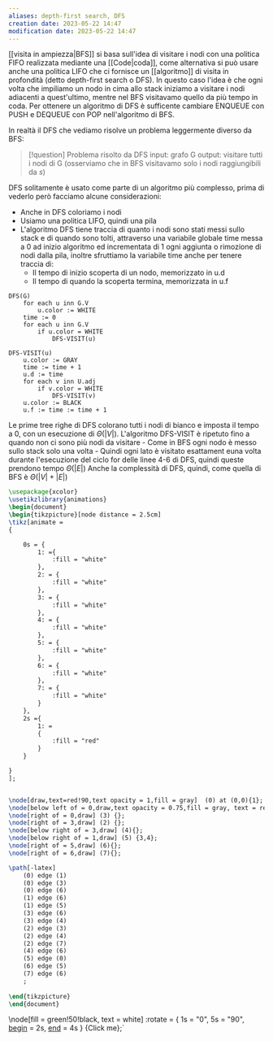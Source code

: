 ```yaml
---
aliases: depth-first search, DFS
creation date: 2023-05-22 14:47
modification date: 2023-05-22 14:47
---
```


[[visita in ampiezza|BFS]] si basa sull'idea di visitare i nodi con una politica FIFO realizzata mediante una [[Code|coda]], come alternativa si può usare anche una politica LIFO che ci fornisce un [[algoritmo]] di visita in profondità (detto depth-first search o DFS).
In questo caso l'idea è che ogni volta che impiliamo un nodo in cima allo stack iniziamo a visitare i nodi adiacenti a quest'ultimo, mentre nel BFS visitavamo quello da più tempo in coda.
Per ottenere un algoritmo di DFS è sufficente cambiare ENQUEUE con PUSH e DEQUEUE con POP nell'algoritmo di BFS.

In realtà il DFS che vediamo risolve un problema leggermente diverso da BFS:

>[!question] Problema risolto da DFS
>input: grafo G
>output: visitare tutti i nodi di G
>(osserviamo che in BFS visitavamo solo i nodi raggiungibili da $s$)
>

DFS solitamente è usato come parte di un algoritmo più complesso, prima di vederlo però facciamo alcune considerazioni:

- Anche in DFS coloriamo i nodi
- Usiamo una politica LIFO, quindi una pila
- L'algoritmo DFS tiene traccia di quanto i nodi sono stati messi sullo stack e di quando sono tolti, attraverso una variabile globale time messa a 0 ad inizio algoritmo ed incrementata di 1 ogni aggiunta o rimozione di nodi dalla pila, inoltre sfruttiamo la variabile time anche per tenere traccia di:
	- Il tempo di inizio scoperta di un nodo, memorizzato in u.d
	- Il tempo di quando la scoperta termina, memorizzata in u.f


```
DFS(G)
	for each u inn G.V
		u.color := WHITE
	time := 0
	for each u inn G.V
		if u.color = WHITE
			DFS-VISIT(u)
```

```
DFS-VISIT(u)
	u.color := GRAY
	time := time + 1
	u.d := time
	for each v inn U.adj
		if v.color = WHITE
			DFS-VISIT(v)
	u.color := BLACK
	u.f := time := time + 1
```

Le prime tree righe di DFS colorano tutti i nodi di bianco e imposta il tempo a 0, con un esecuzione di $\Theta(|V|)$.
L'algoritmo DFS-VISIT è ripetuto fino a quando non ci sono più nodi da visitare
	- Come in BFS ogni nodo è messo sullo stack solo una volta
	- Quindi ogni lato è visitato esattament euna volta durante l'esecuzione del ciclo for delle linee 4-6 di DFS, quindi queste prendono tempo $\Theta(|E|)$
Anche la complessità di DFS, quindi, come quella di BFS è $\Theta(|V| + |E|)$

```tikz
\usepackage{xcolor}
\usetikzlibrary{animations}
\begin{document}
\begin{tikzpicture}[node distance = 2.5cm]
\tikz[animate = 
{

	0s = {
		1: ={
			:fill = "white"
		},		
		2: = {
			:fill = "white"
		},
		3: = {
			:fill = "white"	
		},
		4: = {
			:fill = "white"
		},
		5: = {
			:fill = "white"
		},
		6: = {
			:fill = "white"
		},
		7: = {
			:fill = "white"
		}
	},
	2s ={
		1: = 
		{
			:fill = "red"
		}
	}

}
];


\node[draw,text=red!90,text opacity = 1,fill = gray]  (0) at (0,0){1};
\node[below left of = 0,draw,text opacity = 0.75,fill = gray, text = red] (1) {2};
\node[right of = 0,draw] (3) {};
\node[right of = 3,draw] (2) {};
\node[below right of = 3,draw] (4){};
\node[below right of = 1,draw] (5) {3,4};
\node[right of = 5,draw] (6){};
\node[right of = 6,draw] (7){};

\path[-latex]
	(0) edge (1)
	(0) edge (3)
	(0) edge (6)
	(1) edge (6)
	(1) edge (5)
	(3) edge (6)
	(3) edge (4)
	(2) edge (3)
	(2) edge (4)
	(2) edge (7)
	(4) edge (6)
	(5) edge (0)
	(6) edge (5)
	(7) edge (6)
	;
	
\end{tikzpicture}
\end{document}
```

\node[fill = green!50!black, text = white]   :rotate = { 1s = "0", 5s = "90", [begin](https://tikz.dev/base-animations#pgf.begin) = 2s, [end](https://tikz.dev/base-animations#pgf.end) = 4s }   {Click me};`

